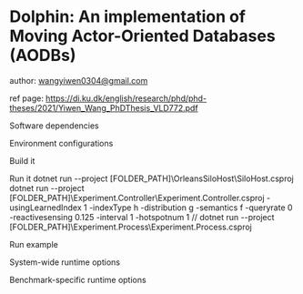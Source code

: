 # Dolphin: An implementation of Moving Actor-Oriented Databases (AODBs)

author: wangyiwen0304@gmail.com

ref page: https://di.ku.dk/english/research/phd/phd-theses/2021/Yiwen_Wang_PhDThesis_VLD772.pdf

Software dependencies

Environment configurations

Build it

Run it
	dotnet run --project [FOLDER_PATH]\OrleansSiloHost\SiloHost.csproj
	dotnet run --project [FOLDER_PATH]\Experiment.Controller\Experiment.Controller.csproj -usingLearnedIndex 1 -indexType h -distribution g -semantics f -queryrate 0 -reactivesensing 0.125 -interval 1 -hotspotnum 1 //
	dotnet run --project [FOLDER_PATH]\Experiment.Process\Experiment.Process.csproj

Run example

System-wide runtime options

Benchmark-specific runtime options
